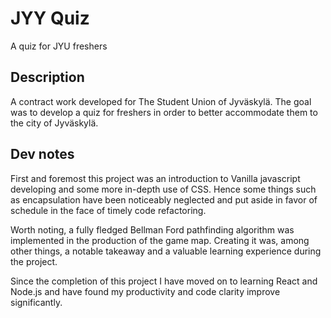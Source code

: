 # JYY Quiz
A quiz for JYU freshers
## Description
A contract work developed for The Student Union of Jyväskylä. The goal was to develop a quiz for freshers in order to better accommodate them to the city of Jyväskylä. 
## Dev notes
First and foremost this project was an introduction to Vanilla javascript developing and some more in-depth use of CSS. Hence some things such as encapsulation have been noticeably neglected and put aside in favor of schedule in the face of timely code refactoring.

Worth noting, a fully fledged Bellman Ford pathfinding algorithm was implemented in the production of the game map. Creating it was, among other things, a notable takeaway and a valuable learning experience during the project.

Since the completion of this project I have moved on to learning React and Node.js and have found my productivity and code clarity improve significantly.

